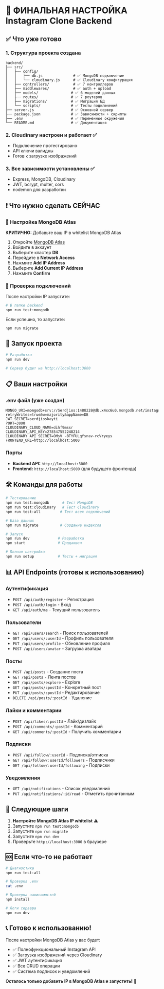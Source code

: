 # 🎯 ФИНАЛЬНАЯ НАСТРОЙКА Instagram Clone Backend

## ✅ Что уже готово

### 1. Структура проекта создана
```
backend/
├── src/
│   ├── config/
│   │   ├── db.js              # ✅ MongoDB подключение
│   │   └── cloudinary.js      # ✅ Cloudinary конфигурация
│   ├── controllers/           # ✅ 7 контроллеров
│   ├── middlewares/           # ✅ auth + upload
│   ├── models/               # ✅ 6 моделей данных
│   ├── routes/               # ✅ 7 роутеров
│   ├── migrations/           # ✅ Миграция БД
│   └── scripts/              # ✅ Тесты подключений
├── server.js                 # ✅ Основной сервер
├── package.json              # ✅ Зависимости + скрипты
├── .env                      # ✅ Переменные окружения
└── README.md                 # ✅ Документация
```

### 2. Cloudinary настроен и работает ✅
- Подключение протестировано
- API ключи валидны
- Готов к загрузке изображений

### 3. Все зависимости установлены ✅
- Express, MongoDB, Cloudinary
- JWT, bcrypt, multer, cors
- nodemon для разработки

## ❗ Что нужно сделать СЕЙЧАС

### 🔧 Настройка MongoDB Atlas

**КРИТИЧНО:** Добавьте ваш IP в whitelist MongoDB Atlas

1. Откройте [MongoDB Atlas](https://cloud.mongodb.com/)
2. Войдите в аккаунт
3. Выберите кластер **DB**
4. Перейдите в **Network Access**
5. Нажмите **Add IP Address**
6. Выберите **Add Current IP Address**
7. Нажмите **Confirm**

### 🧪 Проверка подключений

После настройки IP запустите:

```bash
# В папке backend
npm run test:mongodb
```

Если успешно, то запустите:
```bash
npm run migrate
```

## 🚀 Запуск проекта

```bash
# Разработка
npm run dev

# Сервер будет на http://localhost:3000
```

## 📋 Ваши настройки

### .env файл (уже создан)
```env
MONGO_URI=mongodb+srv://Serdjios:1488228@db.x4xc6u0.mongodb.net/instagram_clone?retryWrites=true&w=majority&appName=DB
JWT_SECRET=serdjioskayti
PORT=3000
CLOUDINARY_CLOUD_NAME=dihf9mssr
CLOUDINARY_API_KEY=278547552248214
CLOUDINARY_API_SECRET=OMsV_-8TYFULqYsnav-rcVryeys
FRONTEND_URL=http://localhost:5000
```

### Порты
- **Backend API:** `http://localhost:3000`
- **Frontend:** `http://localhost:5000` (для будущего фронтенда)

## 🛠️ Команды для работы

```bash
# Тестирование
npm run test:mongodb      # Тест MongoDB
npm run test:cloudinary   # Тест Cloudinary  
npm run test:all         # Тест всех подключений

# База данных
npm run migrate          # Создание индексов

# Запуск
npm run dev             # Разработка
npm start               # Продакшен

# Полная настройка
npm run setup           # Тесты + миграция
```

## 📊 API Endpoints (готовы к использованию)

### Аутентификация
- `POST /api/auth/register` - Регистрация
- `POST /api/auth/login` - Вход
- `GET /api/auth/me` - Текущий пользователь

### Пользователи
- `GET /api/users/search` - Поиск пользователей
- `GET /api/users/:userId` - Профиль пользователя
- `PUT /api/users/profile` - Обновление профиля
- `POST /api/users/avatar` - Загрузка аватара

### Посты
- `POST /api/posts` - Создание поста
- `GET /api/posts` - Лента постов
- `GET /api/posts/explore` - Explore
- `GET /api/posts/:postId` - Конкретный пост
- `PUT /api/posts/:postId` - Редактирование
- `DELETE /api/posts/:postId` - Удаление

### Лайки и комментарии
- `POST /api/likes/:postId` - Лайк/дизлайк
- `POST /api/comments/:postId` - Комментарий
- `GET /api/comments/:postId` - Получить комментарии

### Подписки
- `POST /api/follow/:userId` - Подписка/отписка
- `GET /api/follow/:userId/followers` - Подписчики
- `GET /api/follow/:userId/following` - Подписки

### Уведомления
- `GET /api/notifications` - Список уведомлений
- `PUT /api/notifications/:id/read` - Отметить прочитанным

## 🎯 Следующие шаги

1. **Настройте MongoDB Atlas IP whitelist** ⚠️
2. Запустите `npm run test:mongodb`
3. Запустите `npm run migrate`
4. Запустите `npm run dev`
5. Проверьте `http://localhost:3000` в браузере

## 🆘 Если что-то не работает

```bash
# Диагностика
npm run test:all

# Проверка .env
cat .env

# Проверка зависимостей
npm install

# Логи сервера
npm run dev
```

## 📞 Готово к использованию!

После настройки MongoDB Atlas у вас будет:
- ✅ Полнофункциональный Instagram API
- ✅ Загрузка изображений через Cloudinary
- ✅ JWT аутентификация
- ✅ Все CRUD операции
- ✅ Система подписок и уведомлений

**Осталось только добавить IP в MongoDB Atlas и запустить!** 🚀 